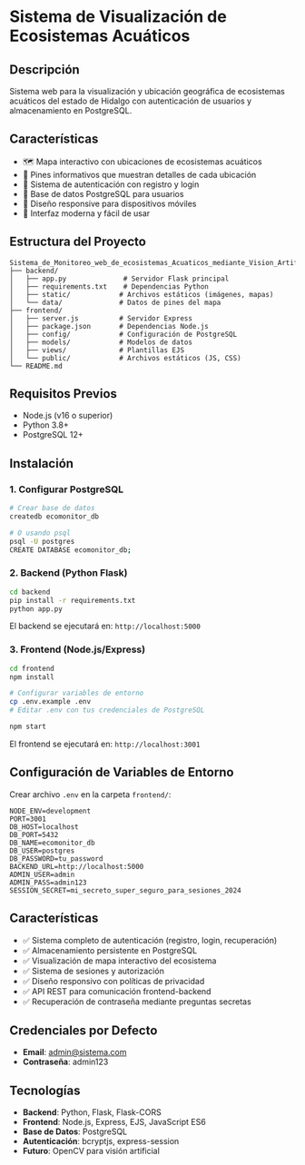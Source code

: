 # Sistema de Visualización de Ecosistemas Acuáticos

## Descripción
Sistema web para la visualización y ubicación geográfica de ecosistemas acuáticos del estado de Hidalgo con autenticación de usuarios y almacenamiento en PostgreSQL.

## Características
- 🗺️ Mapa interactivo con ubicaciones de ecosistemas acuáticos
- 📍 Pines informativos que muestran detalles de cada ubicación
- 🔐 Sistema de autenticación con registro y login
- 💾 Base de datos PostgreSQL para usuarios
- 📱 Diseño responsive para dispositivos móviles
- 🎨 Interfaz moderna y fácil de usar

## Estructura del Proyecto
```
Sistema_de_Monitoreo_web_de_ecosistemas_Acuaticos_mediante_Vision_Artificial/
├── backend/
│   ├── app.py              # Servidor Flask principal
│   ├── requirements.txt    # Dependencias Python
│   ├── static/            # Archivos estáticos (imágenes, mapas)
│   └── data/              # Datos de pines del mapa
├── frontend/
│   ├── server.js          # Servidor Express
│   ├── package.json       # Dependencias Node.js
│   ├── config/            # Configuración de PostgreSQL
│   ├── models/            # Modelos de datos
│   ├── views/             # Plantillas EJS
│   └── public/            # Archivos estáticos (JS, CSS)
└── README.md
```

## Requisitos Previos
- Node.js (v16 o superior)
- Python 3.8+
- PostgreSQL 12+

## Instalación

### 1. Configurar PostgreSQL
```bash
# Crear base de datos
createdb ecomonitor_db

# O usando psql
psql -U postgres
CREATE DATABASE ecomonitor_db;
```

### 2. Backend (Python Flask)
```bash
cd backend
pip install -r requirements.txt
python app.py
```
El backend se ejecutará en: `http://localhost:5000`

### 3. Frontend (Node.js/Express)
```bash
cd frontend
npm install

# Configurar variables de entorno
cp .env.example .env
# Editar .env con tus credenciales de PostgreSQL

npm start
```
El frontend se ejecutará en: `http://localhost:3001`

## Configuración de Variables de Entorno
Crear archivo `.env` en la carpeta `frontend/`:
```env
NODE_ENV=development
PORT=3001
DB_HOST=localhost
DB_PORT=5432
DB_NAME=ecomonitor_db
DB_USER=postgres
DB_PASSWORD=tu_password
BACKEND_URL=http://localhost:5000
ADMIN_USER=admin
ADMIN_PASS=admin123
SESSION_SECRET=mi_secreto_super_seguro_para_sesiones_2024
```

## Características
- ✅ Sistema completo de autenticación (registro, login, recuperación)
- ✅ Almacenamiento persistente en PostgreSQL
- ✅ Visualización de mapa interactivo del ecosistema
- ✅ Sistema de sesiones y autorización
- ✅ Diseño responsivo con políticas de privacidad
- ✅ API REST para comunicación frontend-backend
- ✅ Recuperación de contraseña mediante preguntas secretas

## Credenciales por Defecto
- **Email**: admin@sistema.com
- **Contraseña**: admin123

## Tecnologías
- **Backend**: Python, Flask, Flask-CORS
- **Frontend**: Node.js, Express, EJS, JavaScript ES6
- **Base de Datos**: PostgreSQL
- **Autenticación**: bcryptjs, express-session
- **Futuro**: OpenCV para visión artificial
